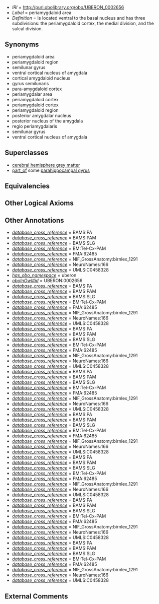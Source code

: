  * *IRI* = http://purl.obolibrary.org/obo/UBERON_0002656
 * *Label* = periamygdaloid area
 * *Definition* = Is located ventral to the basal nucleus and has three subdivisions: the periamygdaloid cortex, the medial division, and the sulcal division.

## Synonyms

 * periamygdaloid area
 * periamygdaloid region
 * semilunar gyrus
 * ventral cortical nucleus of amygdala
 * cortical amygdaloid nucleus
 * gyrus semilunaris
 * para-amygdaloid cortex
 * periamygdalar area
 * periamygdaloid cortex
 * periamygdaloid cortex
 * periamygdaloid region
 * posterior amygdalar nucleus
 * posterior nucleus of the amygdala
 * regio periamygdalaris
 * semilunar gyrus
 * ventral cortical nucleus of amygdala

## Superclasses

 * [cerebral hemisphere grey matter](../../UBERON/01/UBERON_0005401.md)
 * [part_of](../../BFO/50/BFO_0000050.md) some [parahippocampal gyrus](../../UBERON/73/UBERON_0002973.md)

## Equivalencies


## Other Logical Axioms


## Other Annotations

 * *[database_cross_reference](../../ef/oboInOwl#hasDbXref.md)* = BAMS:PA
 * *[database_cross_reference](../../ef/oboInOwl#hasDbXref.md)* = BAMS:PAM
 * *[database_cross_reference](../../ef/oboInOwl#hasDbXref.md)* = BAMS:SLG
 * *[database_cross_reference](../../ef/oboInOwl#hasDbXref.md)* = BM:Tel-Cx-PAM
 * *[database_cross_reference](../../ef/oboInOwl#hasDbXref.md)* = FMA:62485
 * *[database_cross_reference](../../ef/oboInOwl#hasDbXref.md)* = NIF_GrossAnatomy:birnlex_1291
 * *[database_cross_reference](../../ef/oboInOwl#hasDbXref.md)* = NeuroNames:166
 * *[database_cross_reference](../../ef/oboInOwl#hasDbXref.md)* = UMLS:C0458328
 * *[has_obo_namespace](../../ce/oboInOwl#hasOBONamespace.md)* = uberon
 * *[oboInOwl#id](../../id/oboInOwl#id.md)* = UBERON:0002656
 * *[database_cross_reference](../../ef/oboInOwl#hasDbXref.md)* = BAMS:PA
 * *[database_cross_reference](../../ef/oboInOwl#hasDbXref.md)* = BAMS:PAM
 * *[database_cross_reference](../../ef/oboInOwl#hasDbXref.md)* = BAMS:SLG
 * *[database_cross_reference](../../ef/oboInOwl#hasDbXref.md)* = BM:Tel-Cx-PAM
 * *[database_cross_reference](../../ef/oboInOwl#hasDbXref.md)* = FMA:62485
 * *[database_cross_reference](../../ef/oboInOwl#hasDbXref.md)* = NIF_GrossAnatomy:birnlex_1291
 * *[database_cross_reference](../../ef/oboInOwl#hasDbXref.md)* = NeuroNames:166
 * *[database_cross_reference](../../ef/oboInOwl#hasDbXref.md)* = UMLS:C0458328
 * *[database_cross_reference](../../ef/oboInOwl#hasDbXref.md)* = BAMS:PA
 * *[database_cross_reference](../../ef/oboInOwl#hasDbXref.md)* = BAMS:PAM
 * *[database_cross_reference](../../ef/oboInOwl#hasDbXref.md)* = BAMS:SLG
 * *[database_cross_reference](../../ef/oboInOwl#hasDbXref.md)* = BM:Tel-Cx-PAM
 * *[database_cross_reference](../../ef/oboInOwl#hasDbXref.md)* = FMA:62485
 * *[database_cross_reference](../../ef/oboInOwl#hasDbXref.md)* = NIF_GrossAnatomy:birnlex_1291
 * *[database_cross_reference](../../ef/oboInOwl#hasDbXref.md)* = NeuroNames:166
 * *[database_cross_reference](../../ef/oboInOwl#hasDbXref.md)* = UMLS:C0458328
 * *[database_cross_reference](../../ef/oboInOwl#hasDbXref.md)* = BAMS:PA
 * *[database_cross_reference](../../ef/oboInOwl#hasDbXref.md)* = BAMS:PAM
 * *[database_cross_reference](../../ef/oboInOwl#hasDbXref.md)* = BAMS:SLG
 * *[database_cross_reference](../../ef/oboInOwl#hasDbXref.md)* = BM:Tel-Cx-PAM
 * *[database_cross_reference](../../ef/oboInOwl#hasDbXref.md)* = FMA:62485
 * *[database_cross_reference](../../ef/oboInOwl#hasDbXref.md)* = NIF_GrossAnatomy:birnlex_1291
 * *[database_cross_reference](../../ef/oboInOwl#hasDbXref.md)* = NeuroNames:166
 * *[database_cross_reference](../../ef/oboInOwl#hasDbXref.md)* = UMLS:C0458328
 * *[database_cross_reference](../../ef/oboInOwl#hasDbXref.md)* = BAMS:PA
 * *[database_cross_reference](../../ef/oboInOwl#hasDbXref.md)* = BAMS:PAM
 * *[database_cross_reference](../../ef/oboInOwl#hasDbXref.md)* = BAMS:SLG
 * *[database_cross_reference](../../ef/oboInOwl#hasDbXref.md)* = BM:Tel-Cx-PAM
 * *[database_cross_reference](../../ef/oboInOwl#hasDbXref.md)* = FMA:62485
 * *[database_cross_reference](../../ef/oboInOwl#hasDbXref.md)* = NIF_GrossAnatomy:birnlex_1291
 * *[database_cross_reference](../../ef/oboInOwl#hasDbXref.md)* = NeuroNames:166
 * *[database_cross_reference](../../ef/oboInOwl#hasDbXref.md)* = UMLS:C0458328
 * *[database_cross_reference](../../ef/oboInOwl#hasDbXref.md)* = BAMS:PA
 * *[database_cross_reference](../../ef/oboInOwl#hasDbXref.md)* = BAMS:PAM
 * *[database_cross_reference](../../ef/oboInOwl#hasDbXref.md)* = BAMS:SLG
 * *[database_cross_reference](../../ef/oboInOwl#hasDbXref.md)* = BM:Tel-Cx-PAM
 * *[database_cross_reference](../../ef/oboInOwl#hasDbXref.md)* = FMA:62485
 * *[database_cross_reference](../../ef/oboInOwl#hasDbXref.md)* = NIF_GrossAnatomy:birnlex_1291
 * *[database_cross_reference](../../ef/oboInOwl#hasDbXref.md)* = NeuroNames:166
 * *[database_cross_reference](../../ef/oboInOwl#hasDbXref.md)* = UMLS:C0458328
 * *[database_cross_reference](../../ef/oboInOwl#hasDbXref.md)* = BAMS:PA
 * *[database_cross_reference](../../ef/oboInOwl#hasDbXref.md)* = BAMS:PAM
 * *[database_cross_reference](../../ef/oboInOwl#hasDbXref.md)* = BAMS:SLG
 * *[database_cross_reference](../../ef/oboInOwl#hasDbXref.md)* = BM:Tel-Cx-PAM
 * *[database_cross_reference](../../ef/oboInOwl#hasDbXref.md)* = FMA:62485
 * *[database_cross_reference](../../ef/oboInOwl#hasDbXref.md)* = NIF_GrossAnatomy:birnlex_1291
 * *[database_cross_reference](../../ef/oboInOwl#hasDbXref.md)* = NeuroNames:166
 * *[database_cross_reference](../../ef/oboInOwl#hasDbXref.md)* = UMLS:C0458328
 * *[database_cross_reference](../../ef/oboInOwl#hasDbXref.md)* = BAMS:PA
 * *[database_cross_reference](../../ef/oboInOwl#hasDbXref.md)* = BAMS:PAM
 * *[database_cross_reference](../../ef/oboInOwl#hasDbXref.md)* = BAMS:SLG
 * *[database_cross_reference](../../ef/oboInOwl#hasDbXref.md)* = BM:Tel-Cx-PAM
 * *[database_cross_reference](../../ef/oboInOwl#hasDbXref.md)* = FMA:62485
 * *[database_cross_reference](../../ef/oboInOwl#hasDbXref.md)* = NIF_GrossAnatomy:birnlex_1291
 * *[database_cross_reference](../../ef/oboInOwl#hasDbXref.md)* = NeuroNames:166
 * *[database_cross_reference](../../ef/oboInOwl#hasDbXref.md)* = UMLS:C0458328

## External Comments

